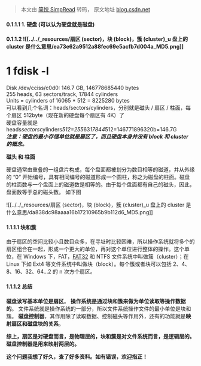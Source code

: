 > 本文由 [简悦 SimpRead](http://ksria.com/simpread/) 转码， 原文地址 [blog.csdn.net](https://blog.csdn.net/william_munch/article/details/84347788)

#### 0.1.1.1 **1. 硬盘 (可以认为硬盘就是磁盘)**

#### 0.1.1.2 ![[../../_resources/扇区 (sector)，块 (block)，簇 (cluster)_u 盘上的 cluster 是什么意思/ea73e62a9512a88fec69e5acfb7d004a_MD5.png]]

# 1 fdisk -l  
Disk /dev/cciss/c0d0: 146.7 GB, 146778685440 bytes  
255 heads, 63 sectors/track, 17844 cylinders  
Units = cylinders of 16065 * 512 = 8225280 bytes  
可以看到几个名词：heads/sectors/cylinders，分别就是磁头 / 扇区 / 柱面，每个扇区 512byte（现在新的硬盘每个扇区有 4K）了  
硬盘容量就是 heads*sectors*cylinders*512=255*63*17844*512=146771896320b=146.7G  
**_注意：硬盘的最小存储单位就是扇区了，而且硬盘本身并没有 block 和 cluster 的概念。_**

**磁头 和 柱面**

硬盘通常由重叠的一组盘片构成，每个盘面都被划分为数目相等的磁道，并从外缘的 “0” 开始编号，具有相同编号的磁道形成一个圆柱，称之为磁盘的柱面。磁盘的柱面数与一个盘面上的磁道数是相等的。由于每个盘面都有自己的磁头，因此，盘面数等于总的磁头数。 如下图

![[../../_resources/扇区 (sector)，块 (block)，簇 (cluster)_u 盘上的 cluster 是什么意思/da838dc98aaaa16b17210965b9b112d6_MD5.png]]

#### 1.1.1.1 块和簇

由于扇区的空间比较小且数目众多，在寻址时比较困难，所以操作系统就将多个的扇区组合在一起，形成一个更大的单位，再对这个单位进行整体的操作。这个单位，在 Windows 下，FAT，[FAT32](https://www.baidu.com/s?wd=FAT32&tn=SE_PcZhidaonwhc_ngpagmjz&rsv_dl=gh_pc_zhidao) 和 NTFS 文件系统中叫做簇（cluster）；在 Linux 下如 Ext4 等文件系统中叫做块（block）。每个簇或者块可以包括 2、4、8、16、32、64…2 的 n 次方个扇区。

#### 1.1.1.2 总结

**磁盘读写基本单位是扇区**。
**操作系统是通过块和簇来做为单位读取等操作数据的**。
文件系统就是操作系统的一部分，所以文件系统操作文件的最小单位是块和簇。
**磁盘控制器**，其作用除了读取数据、控制磁头等作用外，还有的功能就是**映射扇区和磁盘块的关系**。
  
**综上，扇区是对硬盘而言，是物理层的，块和簇是对文件系统而言，是逻辑层的。磁盘控制器是用来映射两层的。**

**这个问题我想了好久，查了好多资料。如有错误，欢迎指正！**